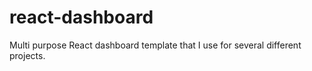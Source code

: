 # react-dashboard
Multi purpose React dashboard template that I use for several different projects.
